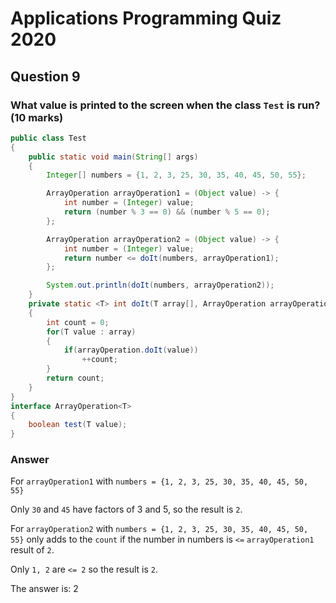 # Applications Programming Quiz 2020

## Question 9

### What value is printed to the screen when the class `Test` is run? (10 marks)

```java
public class Test
{
    public static void main(String[] args)
    {
        Integer[] numbers = {1, 2, 3, 25, 30, 35, 40, 45, 50, 55};

        ArrayOperation arrayOperation1 = (Object value) -> {
            int number = (Integer) value;
            return (number % 3 == 0) && (number % 5 == 0); 
        };

        ArrayOperation arrayOperation2 = (Object value) -> {
            int number = (Integer) value;
            return number <= doIt(numbers, arrayOperation1);
        };

        System.out.println(doIt(numbers, arrayOperation2));
    }
    private static <T> int doIt(T array[], ArrayOperation arrayOperation)
    {
        int count = 0;
        for(T value : array)
        {
            if(arrayOperation.doIt(value))
                ++count;
        }
        return count;
    }
}
interface ArrayOperation<T>
{
    boolean test(T value);
}
```

### Answer

For `arrayOperation1` with `numbers = {1, 2, 3, 25, 30, 35, 40, 45, 50, 55}`

Only `30` and `45` have factors of 3 and 5, so the result is `2`.

For `arrayOperation2` with `numbers = {1, 2, 3, 25, 30, 35, 40, 45, 50, 55}` only adds to the `count` if the number in numbers is `<=` `arrayOperation1` result of `2`.

Only `1, 2` are `<= 2` so the result is `2`.

The answer is: 2